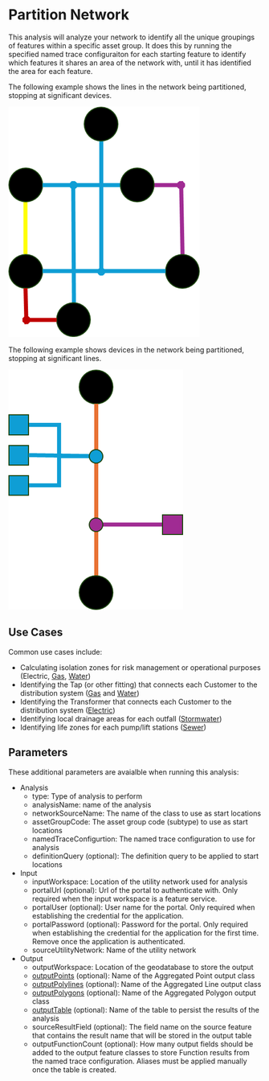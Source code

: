 # Partition Network
This analysis will analyze your network to identify all the unique groupings of features within a specific asset group. It does this by running the specified named trace configuraiton for each starting feature to identify which features it shares an area of the network with, until it has identified the area for each feature.

The following example shows the lines in the network being partitioned, stopping at significant devices.

![Partition](Graphics/Partition.png "Partitioning the lines in a network using major devices")

The following example shows devices in the network being partitioned, stopping at significant lines.

![Partition](Graphics/Partition%20Devices.png "Partitioning the lines in a network using major devices")

## Use Cases
Common use cases include:
- Calculating isolation zones for risk management or operational purposes (Electric, [Gas](JSON%20Configurations/Partition_Pipeline_Isolation.json), [Water](JSON%20Configurations/Partition_Water_Isolation.json))
- Identifying the Tap (or other fitting) that connects each Customer to the distribution system ([Gas](JSON%20Configurations/Partition_Pipeline_Customers.json) and [Water](JSON%20Configurations/Partition_Water_Customers.json))
- Identifying the Transformer that connects each Customer to the distribution system ([Electric](JSON%20Configurations/Partition_Electric_Customers.json))
- Identifying local drainage areas for each outfall ([Stormwater](JSON%20Configurations/Partition_Storm_LocalDrainage_.json))
- Identifying life zones for each pump/lift stations ([Sewer](JSON%20Configurations/Partition_Sewer_LiftStation_.json))

## Parameters
These additional parameters are avaialble when running this analysis:
- Analysis
  - type: Type of analysis to perform
  - analysisName: name of the analysis
  - networkSourceName: The name of the class to use as start locations
  - assetGroupCode: The asset group code (subtype) to use as start locations
  - namedTraceConfigurtion: The named trace configuration to use for analysis
  - definitionQuery (optional): The definition query to be applied to start locations
- Input
  - inputWorkspace: Location of the utility network used for analysis
  - portalUrl (optional): Url of the portal to authenticate with. Only required when the input workspace is a feature service.
  - portalUser (optional): User name for the portal. Only required when establishing the credential for the application.
  - portalPassword (optional): Password for the portal. Only required when establishing the credential for the application for the first time. Remove once the   application is authenticated.
  - sourceUtilityNetwork: Name of the utility network
- Output
  - outputWorkspace: Location of the geodatabase to store the output
  - [outputPoints](ReadMe.md#aggregated-geometry-point-line-polygon) (optional): Name of the Aggregated Point output class
  - [outputPolylines](ReadMe.md#aggregated-geometry-point-line-polygon) (optional): Name of the Aggregated Line output class
  - [outputPolygons](ReadMe.md#aggregated-geometry-point-line-polygon) (optional): Name of the Aggregated Polygon output class
  - [outputTable](ReadMe.md#output-table) (optional): Name of the table to persist the results of the analysis
  - sourceResultField (optional): The field name on the source feature that contains the result name that will be stored in the output table
  - outputFunctionCount (optional): How many output fields should be added to the output feature classes to store Function results from the named trace configuration. Aliases must be applied manually once the table is created.